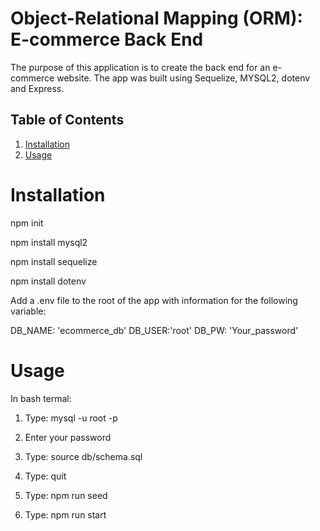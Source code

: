 # Object-Relational Mapping (ORM): E-commerce Back End
The purpose of this application is to create the back end for an e-commerce website. The app was built using Sequelize, MYSQL2, dotenv and Express.


## Table of Contents

1. [Installation](#installation)
2. [Usage](#usage)



# Installation
npm init

npm install mysql2

npm install sequelize

npm install dotenv

Add a .env file to the root of the app with information for the following variable:

DB_NAME: 'ecommerce_db'
DB_USER:'root'
DB_PW: 'Your_password'

# Usage 

In bash termal:

1. Type:  mysql -u root -p

2. Enter your password

3. Type:  source db/schema.sql

4. Type: quit

5. Type: npm run seed

6. Type: npm run start
